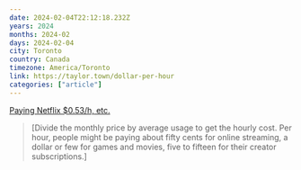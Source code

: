 ```yaml
---
date: 2024-02-04T22:12:18.232Z
years: 2024
months: 2024-02
days: 2024-02-04
city: Toronto
country: Canada
timezone: America/Toronto
link: https://taylor.town/dollar-per-hour
categories: ["article"]
---
```

[Paying Netflix $0.53/h, etc.](https://taylor.town/dollar-per-hour)

> [Divide the monthly price by average usage to get the hourly cost. Per hour, people might be paying about fifty cents for online streaming, a dollar or few for games and movies, five to fifteen for their creator subscriptions.]
